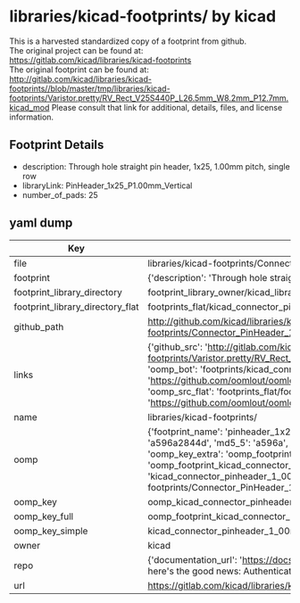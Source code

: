 # libraries/kicad-footprints/ by kicad  
This is a harvested standardized copy of a footprint from github.  
The original project can be found at:  
https://gitlab.com/kicad/libraries/kicad-footprints  
The original footprint can be found at:
http://gitlab.com/kicad/libraries/kicad-footprints//blob/master/tmp/libraries/kicad-footprints/Varistor.pretty/RV_Rect_V25S440P_L26.5mm_W8.2mm_P12.7mm.kicad_mod
Please consult that link for additional, details, files, and license information.  
## Footprint Details
* description: Through hole straight pin header, 1x25, 1.00mm pitch, single row  
* libraryLink: PinHeader_1x25_P1.00mm_Vertical  
* number_of_pads: 25  
## yaml dump  
| Key | Value |  
| --- | --- |  
| file | libraries/kicad-footprints/Connector_PinHeader_1.00mm.pretty/PinHeader_1x25_P1.00mm_Vertical.kicad_mod |  
| footprint | {'description': 'Through hole straight pin header, 1x25, 1.00mm pitch, single row', 'libraryLink': 'PinHeader_1x25_P1.00mm_Vertical', 'number_of_pads': 25} |  
| footprint_library_directory | footprint_library_owner/kicad_libraries/kicad-footprints/ |  
| footprint_library_directory_flat | footprints_flat/kicad_connector_pinheader_1_00mm_pinheader_1x25_p1_00mm_vertical/working |  
| github_path | http://github.com/kicad/libraries/kicad-footprints//blob/master/tmp/libraries/kicad-footprints/Connector_PinHeader_1.00mm.pretty/PinHeader_1x25_P1.00mm_Vertical.kicad_mod |  
| links | {'github_src': 'http://gitlab.com/kicad/libraries/kicad-footprints//blob/master/tmp/libraries/kicad-footprints/Varistor.pretty/RV_Rect_V25S440P_L26.5mm_W8.2mm_P12.7mm.kicad_mod', 'github_src_repo': 'https://gitlab.com/kicad/libraries/kicad-footprints', 'oomp_bot': 'footprints/kicad_connector_pinheader_1_00mm_pinheader_1x25_p1_00mm_vertical/working', 'oomp_bot_github': 'https://github.com/oomlout/oomlout_oomp_footprint_bot/tree/main/footprints/kicad_connector_pinheader_1_00mm_pinheader_1x25_p1_00mm_vertical/working', 'oomp_src_flat': 'footprints_flat/footprints_flat/kicad_connector_pinheader_1_00mm_pinheader_1x25_p1_00mm_vertical/working', 'oomp_src_flat_github': 'https://github.com/oomlout/oomlout_oomp_footprint_src/tree/main/footprints_flat/kicad_connector_pinheader_1_00mm_pinheader_1x25_p1_00mm_vertical/working'} |  
| name | libraries/kicad-footprints/ |  
| oomp | {'footprint_name': 'pinheader_1x25_p1_00mm_vertical', 'library_name': 'connector_pinheader_1_00mm', 'md5': 'a596a2844d223bee0bbfe1626c7914a0', 'md5_10': 'a596a2844d', 'md5_5': 'a596a', 'md5_6': 'a596a2', 'oomp_key': 'oomp_kicad_connector_pinheader_1_00mm_pinheader_1x25_p1_00mm_vertical', 'oomp_key_extra': 'oomp_footprint_kicad_connector_pinheader_1_00mm_pinheader_1x25_p1_00mm_vertical', 'oomp_key_full': 'oomp_footprint_kicad_connector_pinheader_1_00mm_pinheader_1x25_p1_00mm_vertical_a596a2', 'oomp_key_simple': 'kicad_connector_pinheader_1_00mm_pinheader_1x25_p1_00mm_vertical', 'original_filename': 'libraries/kicad-footprints/Connector_PinHeader_1.00mm.pretty/PinHeader_1x25_P1.00mm_Vertical.kicad_mod', 'owner_name': 'kicad'} |  
| oomp_key | oomp_kicad_connector_pinheader_1_00mm_pinheader_1x25_p1_00mm_vertical |  
| oomp_key_full | oomp_footprint_kicad_connector_pinheader_1_00mm_pinheader_1x25_p1_00mm_vertical |  
| oomp_key_simple | kicad_connector_pinheader_1_00mm_pinheader_1x25_p1_00mm_vertical |  
| owner | kicad |  
| repo | {'documentation_url': 'https://docs.github.com/rest/overview/resources-in-the-rest-api#rate-limiting', 'message': "API rate limit exceeded for 84.66.173.59. (But here's the good news: Authenticated requests get a higher rate limit. Check out the documentation for more details.)"} |  
| url | https://gitlab.com/kicad/libraries/kicad-footprints |  

